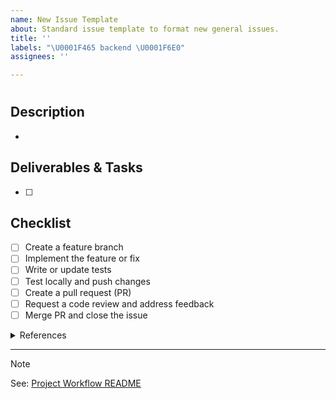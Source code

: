 ```yaml
---
name: New Issue Template
about: Standard issue template to format new general issues.
title: ''
labels: "\U0001F465 backend \U0001F6E0️"
assignees: ''

---
```


<!-- Briefly summarise the issue in a concise title next to '#'-->
#

## Description
<!-- Add a short bullet point description of the problem, requirement, or goal. -->
- 

## Deliverables & Tasks
<!-- List actionable tasks. Break down into smaller steps if needed. -->
- [ ] 

## Checklist 
<!-- General development workflow steps. Remove if unsuitable. -->
- [ ] Create a feature branch
- [ ] Implement the feature or fix
- [ ] Write or update tests
- [ ] Test locally and push changes
- [ ] Create a pull request (PR)
- [ ] Request a code review and address feedback
- [ ] Merge PR and close the issue

<details>
<summary>References</summary>

- 

</details>

---
<!-- For tips, examples, and advanced Markdown usage, see the [Project Workflow README](.github/Project_Workflow.md). -->
> [!NOTE]
> See: [Project Workflow README](https://github.com/jv-kune-kune/PiglioTech-General/blob/79bc9e731b48fda27fe75c5c85933d7736e25153/.github/Project_Workflow.md#workflow-overview)
